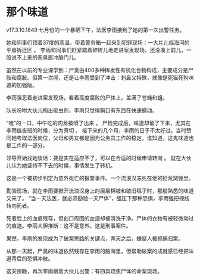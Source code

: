 # 那个味道
v17.3.10.1849
七月份的一个暴晒下午，法医李雨接到了她的第一次出警任务。

她和同事们顶着37度的高温，带着警务箱一起来到犯罪现场：一大片儿临海河的平房拆迁区
。
李雨和同事们赶紧踏着碎砖儿地走进案发现场，还没凑上前儿，一股说不上来的恶臭直冲脑门儿。

虽然在以前的专业课学到：尸臭由400多种挥发性有机化合物构成，主要成分是尸胺和腐胺。但第一次闻，还是让李雨受到了冲击：刺鼻又特殊，就像是死猫死狗味道的加强版。

李雨强忍着走进案发现场，看着高度腐败的尸体上，盖满了苍蝇和蛆。

队长吩咐大伙儿掏出驱虫剂，李雨只觉得胸口有东西在快速蠕动。

“哇”的一口，中午吃的肉龙被喷了出来
。
尸检完成后，味道却留了下来，尤其在李雨值夜班的时候，分为真切
。
接下来的几个月，李雨的日子不太好过。当时赞同她考取法医岗位，父母和男友都是因为公务员工作的稳定。谁知道，这鬼味道也是工作的一部分。

领导开始找她谈话：要是实在适应不了，可以在合适的时候申请转岗
。
就在大伙儿认为她坚持不下去的时候，事情发生了转机。

这是一个被初步判定为意外死亡的报警事件。一个流浪汉冻死在他的拾荒窝棚里。

勘验现场，就在李雨要掀开流浪汉身上的层层棉被和破旧毯子时，那股熟悉的味道又来了。 “当一天法医，就必须勘验一天尸体”，强压下那种恐惧，李雨强把视线转向死者。

死者脸上的血痕残存，但创口周围的血迹却被清洗干净。尸体的衣物有被轻微动过的痕迹。李雨大胆推断：这不是意外，这是刑事案件。

果然，李雨的发现成为了破案思路的关键点，两天之后，嫌疑人被抓捕归案。

从那一天起，尸臭的味道依然残存在李雨的脑海里，但帮助破案的成就感已经把味道背后的恐惧冲散。

这天傍晚，再次李雨跟着大伙儿出警：有四具烧焦尸体的命案现场。







